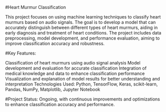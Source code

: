 #Heart Murmur Classification

This project focuses on using machine learning techniques to classify heart murmurs based on audio signals. The goal is to develop a model that can accurately distinguish between different types of heart murmurs, aiding in early diagnosis and treatment of heart conditions. The project includes data preprocessing, model development, and performance evaluation, aiming to improve classification accuracy and robustness.

#Key Features:

Classification of heart murmurs using audio signal analysis
Model development and evaluation for accurate classification
Integration of medical knowledge and data to enhance classification performance
Visualization and explanation of model results for better understanding and interpretation
Technologies Used:
Python, TensorFlow, Keras, scikit-learn, Pandas, NumPy, Matplotlib, Jupyter Notebook

#Project Status: Ongoing, with continuous improvements and optimizations to enhance classification accuracy and performance.
